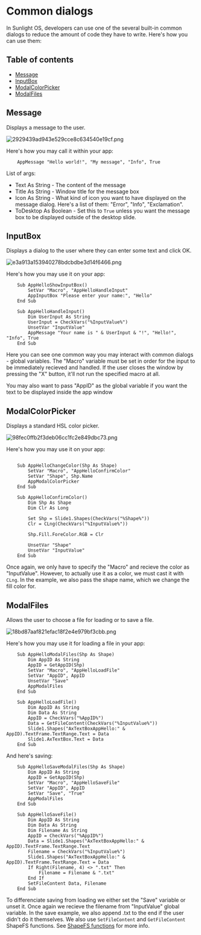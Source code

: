 # Common dialogs

In Sunlight OS, developers can use one of the several built-in common dialogs to reduce the amount of code they have to write. Here's how you can use them:

## Table of contents

* [Message](#message)
* [InputBox](#inputbox)
* [ModalColorPicker](#modalcolorpicker)
* [ModalFiles](#modalfiles)

## Message

Displays a message to the user.

![2929439ad943e529cce8c634540e19cf.png](./Pics/2929439ad943e529cce8c634540e19cf.png)

Here's how you may call it within your app:

```VB
	AppMessage "Hello world!", "My message", "Info", True
```

List of args:
* Text As String - The content of the message
* Title As String - Window title for the message box
* Icon As String - What kind of icon you want to have displayed on the message dialog. Here's a list of them: "Error", "Info", "Exclamation".
* ToDesktop As Boolean - Set this to `True` unless you want the message box to be displayed outside of the desktop slide.

## InputBox

Displays a dialog to the user where they can enter some text and click OK.

![e3a913a153940278bdcbdbe3d14f6466.png](./Pics/e3a913a153940278bdcbdbe3d14f6466.png)

Here's how you may use it on your app:

```VB
	Sub AppHelloShowInputBox()
        SetVar "Macro", "AppHelloHandleInput"
        AppInputBox "Please enter your name:", "Hello"
	End Sub

    Sub AppHelloHandleInput()
        Dim UserInput As String
        UserInput = CheckVars("%InputValue%")
        UnsetVar "InputValue"
        AppMessage "Your name is " & UserInput & "!", "Hello!", "Info", True
    End Sub
```

Here you can see one common way you may interact with common dialogs - global variables. The "Macro" variable must be set in order for the input to be immediately recieved and handled. If the user closes the window by pressing the "X" button, it'll not run the specified macro at all.

You may also want to pass "AppID" as the global variable if you want the text to be displayed inside the app window

## ModalColorPicker

Displays a standard HSL color picker.

![98fec0ffb2f3deb06cc1fc2e849dbc73.png](./Pics/98fec0ffb2f3deb06cc1fc2e849dbc73.png)

Here's how you may use it on your app:

```VB

    Sub AppHelloChangeColor(Shp As Shape)
        SetVar "Macro", "AppHelloConfirmColor"
        SetVar "Shape", Shp.Name
        AppModalColorPicker
    End Sub
    
    Sub AppHelloConfirmColor()
        Dim Shp As Shape
        Dim Clr As Long
        
        Set Shp = Slide1.Shapes(CheckVars("%Shape%"))
        Clr = CLng(CheckVars("%InputValue%"))
        
        Shp.Fill.ForeColor.RGB = Clr
        
        UnsetVar "Shape"
        UnsetVar "InputValue"
    End Sub
```

Once again, we only have to specify the "Macro" and recieve the color as "InputValue". However, to actually use it as a color, we must cast it with `CLng`. In the example, we also pass the shape name, which we change the fill color for.

## ModalFiles

Allows the user to choose a file for loading or to save a file.

![18bd87aaf821efac18f2e4e979bf3cbb.png](./Pics/18bd87aaf821efac18f2e4e979bf3cbb.png)

Here's how you may use it for loading a file in your app:

```VB
    Sub AppHelloModalFiles(Shp As Shape)
        Dim AppID As String
        AppID = GetAppID(Shp)
        SetVar "Macro", "AppHelloLoadFile"
        SetVar "AppID", AppID
        UnsetVar "Save"
        AppModalFiles
    End Sub
    
    Sub AppHelloLoadFile()
        Dim AppID As String
        Dim Data As String
        AppID = CheckVars("%AppID%")
        Data = GetFileContent(CheckVars("%InputValue%"))
        Slide1.Shapes("AxTextBoxAppHello:" & AppID).TextFrame.TextRange.Text = Data
        Slide1.AxTextBox.Text = Data
    End Sub
```

And here's saving:

```VB
    Sub AppHelloSaveModalFiles(Shp As Shape)
        Dim AppID As String
        AppID = GetAppID(Shp)
        SetVar "Macro", "AppHelloSaveFile"
        SetVar "AppID", AppID
        SetVar "Save", "True"
        AppModalFiles
    End Sub
    
    Sub AppHelloSaveFile()
        Dim AppID As String
        Dim Data As String
        Dim Filename As String
        AppID = CheckVars("%AppID%")
        Data = Slide1.Shapes("AxTextBoxAppHello:" & AppID).TextFrame.TextRange.Text
        Filename = CheckVars("%InputValue%")
        Slide1.Shapes("AxTextBoxAppHello:" & AppID).TextFrame.TextRange.Text = Data
        If Right(Filename, 4) <> ".txt" Then
        	Filename = Filename & ".txt"
        End If
        SetFileContent Data, Filename
    End Sub
```

To differenciate saving from loading we either set the "Save" variable or unset it. Once again we recieve the filename from "InputValue" global variable. In the save example, we also append .txt to the end if the user didn't do it themselves. We also use `SetFileContent` and `GetFileContent` ShapeFS functions. See [ShapeFS functions](./ShapeFSFunctions.md) for more info.
